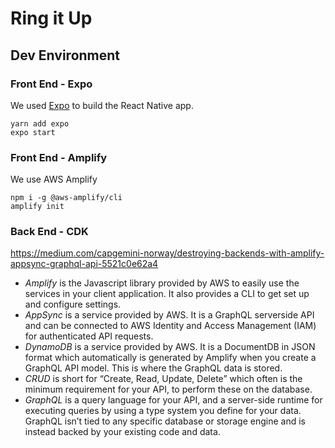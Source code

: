 # Ring it Up

## Dev Environment
### Front End - Expo
We used [Expo](https://expo.io/) to build the React Native app.
```
yarn add expo
expo start
```

### Front End - Amplify
We use AWS Amplify
```
npm i -g @aws-amplify/cli
amplify init
```

### Back End - CDK

https://medium.com/capgemini-norway/destroying-backends-with-amplify-appsync-graphql-api-5521c0e62a4
- *Amplify* is the Javascript library provided by AWS to easily use the services in your client application. It also provides a CLI to get set up and configure settings.
- *AppSync* is a service provided by AWS. It is a GraphQL serverside API and can be connected to AWS Identity and Access Management (IAM) for authenticated API requests.
- *DynamoDB* is a service provided by AWS. It is a DocumentDB in JSON format which automatically is generated by Amplify when you create a GraphQL API model. This is where the GraphQL data is stored.
- *CRUD* is short for “Create, Read, Update, Delete” which often is the minimum requirement for your API, to perform these on the database.
- *GraphQL* is a query language for your API, and a server-side runtime for executing queries by using a type system you define for your data. GraphQL isn’t tied to any specific database or storage engine and is instead backed by your existing code and data.
